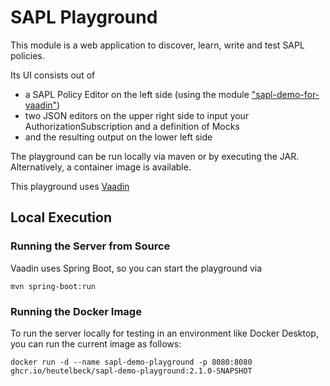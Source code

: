 # SAPL Playground

This module is a web application to discover, learn, write and test SAPL policies.

Its UI consists out of 
- a SAPL Policy Editor on the left side (using the module ["sapl-demo-for-vaadin"](https://github.com/heutelbeck/sapl-server/tree/main/sapl-editor-for-vaadin))
- two JSON editors on the upper right side to input your AuthorizationSubscription and a definition of Mocks
- and the resulting  output on the lower left side

The playground can be run locally via maven or by executing the JAR. 
Alternatively, a container image is available.

This playground uses [Vaadin](https://vaadin.com/)

## Local Execution

### Running the Server from Source

Vaadin uses Spring Boot, so you can start the playground via

```shell
mvn spring-boot:run
```

### Running the Docker Image

To run the server locally for testing in an environment like Docker Desktop, you can run the current image as follows:

```shell
docker run -d --name sapl-demo-playground -p 8080:8080 ghcr.io/heutelbeck/sapl-demo-playground:2.1.0-SNAPSHOT
```
